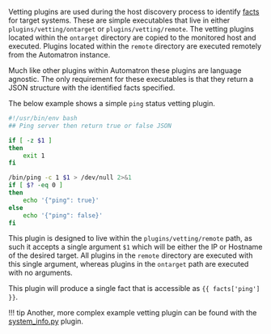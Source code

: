 Vetting plugins are used during the host discovery process to identify [facts](/facts.md) for target systems. These are simple executables that live in either `plugins/vetting/ontarget` or `plugins/vetting/remote`. The vetting plugins located within the `ontarget` directory are copied to the monitored host and executed. Plugins located within the `remote` directory are executed remotely from the Automatron instance.

Much like other plugins within Automatron these plugins are language agnostic. The only requirement for these executables is that they return a JSON structure with the identified facts specified.

The below example shows a simple `ping` status vetting plugin.

```bash
#!/usr/bin/env bash
## Ping server then return true or false JSON

if [ -z $1 ]
then
    exit 1
fi

/bin/ping -c 1 $1 > /dev/null 2>&1
if [ $? -eq 0 ]
then
    echo '{"ping": true}'
else
    echo '{"ping": false}'
fi
```

This plugin is designed to live within the `plugins/vetting/remote` path, as such it accepts a single argument `$1` which will be either the IP or Hostname of the desired target. All plugins in the `remote` directory are executed with this single argument, whereas plugins in the `ontarget` path are executed with no arguments.

This plugin will produce a single fact that is accessible as `{{ facts['ping'] }}`.

!!! tip
    Another, more complex example vetting plugin can be found with the [system_info.py](https://github.com/madflojo/automatron/blob/master/plugins/vetting/ontarget/system_info.py) plugin.
